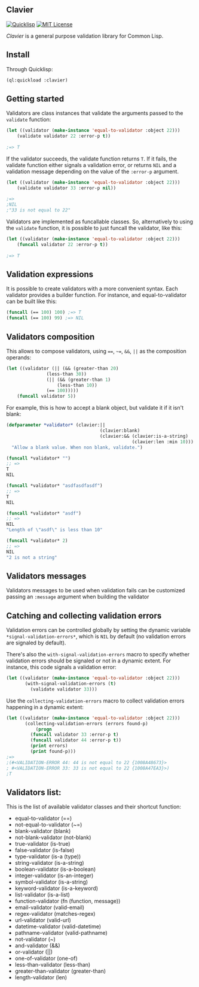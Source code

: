 Clavier
----------

[![Quicklisp](http://quickdocs.org/badge/clavier.svg)](http://quickdocs.org/clavier/)
[![MIT License](https://img.shields.io/badge/license-MIT-blue.svg)](./LICENSE)

*Clavier* is a general purpose validation library for Common Lisp.

Install
-------

Through Quicklisp:

```lisp
(ql:quickload :clavier)
```
Getting started
---------------

Validators are class instances that validate the arguments passed to the `validate` function:

```lisp
(let ((validator (make-instance 'equal-to-validator :object 22)))
    (validate validator 22 :error-p t))
    
;=> T
```

If the validator succeeds, the validate function returns `T`. If it fails, the validate function either signals a validation error, or returns `NIL` and a validation message depending on the value of the `:error-p` argument.

```lisp
(let ((validator (make-instance 'equal-to-validator :object 22)))
    (validate validator 33 :error-p nil))
    
;=>
;NIL    
;"33 is not equal to 22"
```

Validators are implemented as funcallable classes. So, alternatively to using the `validate` function, it is possible to just funcall the validator, like this:

```lisp
(let ((validator (make-instance 'equal-to-validator :object 22)))
    (funcall validator 22 :error-p t))
    
;=> T
```

## Validation expressions

It is possible to create validators with a more convenient syntax. Each validator provides a builder function. For instance, and equal-to-validator can be built like this:

```lisp
(funcall (== 100) 100) ;=> T
(funcall (== 100) 99) ;=> NIL
```

## Validators composition

This allows to compose validators, using `==`, `~=`, `&&`, `||` as the composition operands:

```lisp
(let ((validator (|| (&& (greater-than 20)
			   (less-than 30))
		       (|| (&& (greater-than 1)
			       (less-than 10))
			   (== 100)))))
    (funcall validator 5))
```

For example, this is how to accept a blank object, but validate it if it isn't blank:


~~~lisp
(defparameter *validator* (clavier:||
                                   (clavier:blank)
                                   (clavier:&& (clavier:is-a-string)
                                               (clavier:len :min 10)))
  "Allow a blank value. When non blank, validate.")

(funcall *validator* "")
;; =>
T
NIL

(funcall *validator* "asdfasdfasdf")
;; =>
T
NIL

(funcall *validator* "asdf")
;; =>
NIL
"Length of \"asdf\" is less than 10"

(funcall *validator* 2)
;; =>
NIL
"2 is not a string"
~~~


## Validators messages

Validators messages to be used when validation fails can be customized passing an `:message` argument when building the validator

## Catching and collecting validation errors

Validation errors can be controlled globally by setting the dynamic variable `*signal-validation-errors*`, which is `NIL` by default (no validation errors are signaled by default).

There's also the `with-signal-validation-errors` macro to specify whether validation errors should be signaled or not in a dynamic extent. For instance, this code signals a validation error:

```lisp
(let ((validator (make-instance 'equal-to-validator :object 22)))
	   (with-signal-validation-errors (t)
	     (validate validator 33)))
```

Use the `collecting-validation-errors` macro to collect validation errors happening in a dynamic extent:

```lisp
(let ((validator (make-instance 'equal-to-validator :object 22)))
	   (collecting-validation-errors (errors found-p)
	       (progn
		 (funcall validator 33 :error-p t)
		 (funcall validator 44 :error-p t))
	     (print errors)
	     (print found-p)))
;=>
;(#<VALIDATION-ERROR 44: 44 is not equal to 22 {1008A48673}>
; #<VALIDATION-ERROR 33: 33 is not equal to 22 {1008A47EA3}>) 
;T 
```

## Validators list:

This is the list of available validator classes and their shortcut function:

* equal-to-validator (==)
* not-equal-to-validator (~=)
* blank-validator (blank)
* not-blank-validator (not-blank)
* true-validator (is-true)
* false-validator (is-false)
* type-validator (is-a (type))
* string-validator (is-a-string)
* boolean-validator (is-a-boolean)
* integer-validator (is-an-integer)
* symbol-validator (is-a-string)
* keyword-validator (is-a-keyword)
* list-validator (is-a-list)
* function-validator (fn (function, message))
* email-validator (valid-email)
* regex-validator (matches-regex)
* url-validator (valid-url)
* datetime-validator (valid-datetime)
* pathname-validator (valid-pathname)
* not-validator (~)
* and-validator (&&)
* or-validator (||)
* one-of-validator (one-of)
* less-than-validator (less-than)
* greater-than-validator (greater-than)
* length-validator (len)
